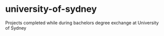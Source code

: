 # university-of-sydney

Projects completed while during bachelors degree exchange at University of Sydney
